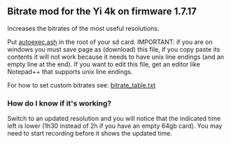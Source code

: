 ## Bitrate mod for the Yi 4k on firmware 1.7.17

Increases the bitrates of the most useful resolutions.

Put [autoexec.ash](https://github.com/irungentoo/Xiaomi_Yi_4k_Camera/raw/master/bitrate_mod/autoexec.ash) in the root of your sd card. IMPORTANT: if you are on windows you must save page as (download) this file, if you copy paste its contents it will not work because it needs to have unix line endings (and an empty line at the end). If you want to edit this file, get an editor like Notepad++ that supports unix line endings.

For how to set custom bitrates see: [bitrate_table.txt](../bitrate_table.txt)

### How do I know if it's working?

Switch to an updated resolution and you will notice that the indicated time left is lower (1h30 instead of 2h if you have an empty 64gb card). You may need to start recording before it shows the updated time.
